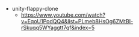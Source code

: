 + unity-flappy-clone
  + https://www.youtube.com/watch?v=EqoU1PodQQ4&list=PLmeb8HsOg6ZMtBI-rSkuqq5WYaggtt7qf&index=5
